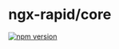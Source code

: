 # ngx-rapid/core

[![npm version](https://badge.fury.io/js/%40ngx-rapid%2Fcore.svg)](https://badge.fury.io/js/%40ngx-rapid%2Fcore)